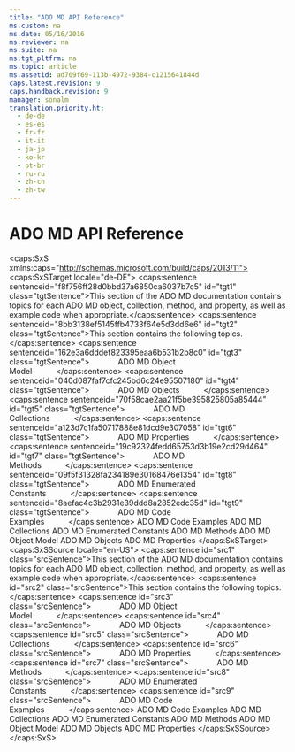 ```yaml
---
title: "ADO MD API Reference"
ms.custom: na
ms.date: 05/16/2016
ms.reviewer: na
ms.suite: na
ms.tgt_pltfrm: na
ms.topic: article
ms.assetid: ad709f69-113b-4972-9384-c1215641844d
caps.latest.revision: 9
caps.handback.revision: 9
manager: sonalm
translation.priority.ht: 
  - de-de
  - es-es
  - fr-fr
  - it-it
  - ja-jp
  - ko-kr
  - pt-br
  - ru-ru
  - zh-cn
  - zh-tw
---
```

# ADO MD API Reference
<?xml version="1.0" encoding="utf-8"?>
<caps:SxS xmlns:caps="http://schemas.microsoft.com/build/caps/2013/11">
  <caps:SxSTarget locale="de-DE">
    <developerReferenceWithoutSyntaxDocument xsi:schemaLocation="http://ddue.schemas.microsoft.com/authoring/2003/5 http://dduestorage.blob.core.windows.net/ddueschema/developer.xsd" xmlns="http://ddue.schemas.microsoft.com/authoring/2003/5" xmlns:xlink="http://www.w3.org/1999/xlink" xmlns:xsi="http://www.w3.org/2001/XMLSchema-instance">
      <introduction>
        <para>
          <caps:sentence sentenceid="f8f756ff28d0bbd37a6850ca6037b7c5" id="tgt1" class="tgtSentence">This section of the ADO MD documentation contains topics for each ADO MD object, collection, method, and property, as well as example code when appropriate.</caps:sentence>
        </para>
        <para>
          <caps:sentence sentenceid="8bb3138ef5145ffb4733f64e5d3dd6e6" id="tgt2" class="tgtSentence">This section contains the following topics.</caps:sentence>
        </para>
        <list class="bullet">
          <listItem>
            <para>
              <caps:sentence sentenceid="162e3a6dddef823395eaa6b531b2b8c0" id="tgt3" class="tgtSentence">             <legacyLink xlink:href="6242b374-091b-406f-827a-c0dcd3e1967a">ADO MD Object Model</legacyLink>           </caps:sentence>
            </para>
          </listItem>
          <listItem>
            <para>
              <caps:sentence sentenceid="040d087faf7cfc245bd6c24e95507180" id="tgt4" class="tgtSentence">             <legacyLink xlink:href="2a32e873-3282-4520-a7ed-89493f1da80e">ADO MD Objects</legacyLink>           </caps:sentence>
            </para>
          </listItem>
          <listItem>
            <para>
              <caps:sentence sentenceid="70f58cae2aa21f5be395825805a85444" id="tgt5" class="tgtSentence">             <legacyLink xlink:href="01c53429-ccc9-4077-b738-d3c1f43bd76c">ADO MD Collections</legacyLink>           </caps:sentence>
            </para>
          </listItem>
          <listItem>
            <para>
              <caps:sentence sentenceid="a123d7c1fa50717888e81dcd9e307058" id="tgt6" class="tgtSentence">             <legacyLink xlink:href="11ca7e42-ab6a-47da-ab32-55abab663069">ADO MD Properties</legacyLink>           </caps:sentence>
            </para>
          </listItem>
          <listItem>
            <para>
              <caps:sentence sentenceid="19c92324fedd65753d3b19e2cd29d464" id="tgt7" class="tgtSentence">             <legacyLink xlink:href="78bfa2f0-358b-40bb-be2e-16262752d676">ADO MD Methods</legacyLink>           </caps:sentence>
            </para>
          </listItem>
          <listItem>
            <para>
              <caps:sentence sentenceid="09f5f31328fa234189e30168476e1354" id="tgt8" class="tgtSentence">             <legacyLink xlink:href="d9e66999-96f3-48ec-93b2-d9442da56d9b">ADO MD Enumerated Constants</legacyLink>           </caps:sentence>
            </para>
          </listItem>
          <listItem>
            <para>
              <caps:sentence sentenceid="8aefac4c3b2931e39ddd8a2852edc35d" id="tgt9" class="tgtSentence">             <legacyLink xlink:href="72cf9eb3-31f6-441c-aede-5383fdfb81af">ADO MD Code Examples</legacyLink>           </caps:sentence>
            </para>
          </listItem>
        </list>
      </introduction>
      <relatedTopics>
        <link xlink:href="72cf9eb3-31f6-441c-aede-5383fdfb81af">ADO MD Code Examples</link>
        <link xlink:href="01c53429-ccc9-4077-b738-d3c1f43bd76c">ADO MD Collections</link>
        <link xlink:href="d9e66999-96f3-48ec-93b2-d9442da56d9b">ADO MD Enumerated Constants</link>
        <link xlink:href="78bfa2f0-358b-40bb-be2e-16262752d676">ADO MD Methods</link>
        <link xlink:href="6242b374-091b-406f-827a-c0dcd3e1967a">ADO MD Object Model</link>
        <link xlink:href="2a32e873-3282-4520-a7ed-89493f1da80e">ADO MD Objects</link>
        <link xlink:href="11ca7e42-ab6a-47da-ab32-55abab663069">ADO MD Properties</link>
      </relatedTopics>
    </developerReferenceWithoutSyntaxDocument>
  </caps:SxSTarget>
  <caps:SxSSource locale="en-US">
    <developerReferenceWithoutSyntaxDocument xsi:schemaLocation="http://ddue.schemas.microsoft.com/authoring/2003/5 http://dduestorage.blob.core.windows.net/ddueschema/developer.xsd" xmlns="http://ddue.schemas.microsoft.com/authoring/2003/5" xmlns:xlink="http://www.w3.org/1999/xlink" xmlns:xsi="http://www.w3.org/2001/XMLSchema-instance">
      <introduction>
        <para>
          <caps:sentence id="src1" class="srcSentence">This section of the ADO MD documentation contains topics for each ADO MD object, collection, method, and property, as well as example code when appropriate.</caps:sentence>
        </para>
        <para>
          <caps:sentence id="src2" class="srcSentence">This section contains the following topics.</caps:sentence>
        </para>
        <list class="bullet">
          <listItem>
            <para>
              <caps:sentence id="src3" class="srcSentence">             <legacyLink xlink:href="6242b374-091b-406f-827a-c0dcd3e1967a">ADO MD Object Model</legacyLink>           </caps:sentence>
            </para>
          </listItem>
          <listItem>
            <para>
              <caps:sentence id="src4" class="srcSentence">             <legacyLink xlink:href="2a32e873-3282-4520-a7ed-89493f1da80e">ADO MD Objects</legacyLink>           </caps:sentence>
            </para>
          </listItem>
          <listItem>
            <para>
              <caps:sentence id="src5" class="srcSentence">             <legacyLink xlink:href="01c53429-ccc9-4077-b738-d3c1f43bd76c">ADO MD Collections</legacyLink>           </caps:sentence>
            </para>
          </listItem>
          <listItem>
            <para>
              <caps:sentence id="src6" class="srcSentence">             <legacyLink xlink:href="11ca7e42-ab6a-47da-ab32-55abab663069">ADO MD Properties</legacyLink>           </caps:sentence>
            </para>
          </listItem>
          <listItem>
            <para>
              <caps:sentence id="src7" class="srcSentence">             <legacyLink xlink:href="78bfa2f0-358b-40bb-be2e-16262752d676">ADO MD Methods</legacyLink>           </caps:sentence>
            </para>
          </listItem>
          <listItem>
            <para>
              <caps:sentence id="src8" class="srcSentence">             <legacyLink xlink:href="d9e66999-96f3-48ec-93b2-d9442da56d9b">ADO MD Enumerated Constants</legacyLink>           </caps:sentence>
            </para>
          </listItem>
          <listItem>
            <para>
              <caps:sentence id="src9" class="srcSentence">             <legacyLink xlink:href="72cf9eb3-31f6-441c-aede-5383fdfb81af">ADO MD Code Examples</legacyLink>           </caps:sentence>
            </para>
          </listItem>
        </list>
      </introduction>
      <relatedTopics>
        <link xlink:href="72cf9eb3-31f6-441c-aede-5383fdfb81af">ADO MD Code Examples</link>
        <link xlink:href="01c53429-ccc9-4077-b738-d3c1f43bd76c">ADO MD Collections</link>
        <link xlink:href="d9e66999-96f3-48ec-93b2-d9442da56d9b">ADO MD Enumerated Constants</link>
        <link xlink:href="78bfa2f0-358b-40bb-be2e-16262752d676">ADO MD Methods</link>
        <link xlink:href="6242b374-091b-406f-827a-c0dcd3e1967a">ADO MD Object Model</link>
        <link xlink:href="2a32e873-3282-4520-a7ed-89493f1da80e">ADO MD Objects</link>
        <link xlink:href="11ca7e42-ab6a-47da-ab32-55abab663069">ADO MD Properties</link>
      </relatedTopics>
    </developerReferenceWithoutSyntaxDocument>
  </caps:SxSSource>
</caps:SxS>